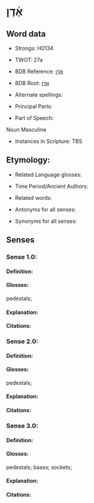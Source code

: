 # אֶ֫דֶן

<!-- Status: S2="NeedsEdits" -->
<!-- Lexica used for edits:   -->

## Word data

* Strongs: H0134

* TWOT: 27a

* BDB Reference: [אֶ֫דֶן](rc://en/bdb/dict/a.be.ab)

* BDB Root: [אדן](rc://en/bdb/dict/a.be.aa)

* Alternate spellings:

* Principal Parts:

* Part of Speech:

Noun Masculine

* Instances in Scripture: TBS

## Etymology:

* Related Language glosses:

* Time Period/Ancient Authors:

* Related words:

* Antonyms for all senses:

* Synonyms for all senses:

## Senses

### Sense 1.0:

#### Definition:

#### Glosses:

pedestals; 

#### Explanation:

#### Citations:



### Sense 2.0:

#### Definition:

#### Glosses:

pedestals; 

#### Explanation:

#### Citations:



### Sense 3.0:

#### Definition:

#### Glosses:

pedestals; bases; sockets; 

#### Explanation:

#### Citations:



